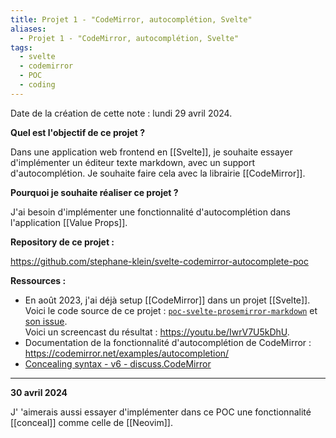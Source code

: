 ```yaml
---
title: Projet 1 - "CodeMirror, autocomplétion, Svelte"
aliases:
  - Projet 1 - "CodeMirror, autocomplétion, Svelte"
tags:
  - svelte
  - codemirror
  - POC
  - coding
---
```


Date de la création de cette note : lundi 29 avril 2024.

**Quel est l'objectif de ce projet ?**

Dans une application web frontend en [[Svelte]], je souhaite essayer d'implémenter un éditeur texte markdown, avec un support d'autocomplétion. Je souhaite faire cela avec la librairie [[CodeMirror]].

**Pourquoi je souhaite réaliser ce projet ?**

J'ai besoin d'implémenter une fonctionnalité d'autocomplétion dans l'application [[Value Props]].

**Repository de ce projet :**

https://github.com/stephane-klein/svelte-codemirror-autocomplete-poc

**Ressources :**

- En août 2023,  j'ai déjà setup [[CodeMirror]] dans un projet [[Svelte]]. Voici le code source de ce projet : [`poc-svelte-prosemirror-markdown`](https://github.com/stephane-klein/poc-svelte-prosemirror-markdown) et [son issue](https://github.com/stephane-klein/backlog/issues/283).  
  Voici un screencast du résultat : https://youtu.be/IwrV7U5kDhU.
- Documentation de la fonctionnalité d'autocomplétion de CodeMirror : https://codemirror.net/examples/autocompletion/
- [Concealing syntax - v6 - discuss.CodeMirror](https://discuss.codemirror.net/t/concealing-syntax/3135)

---

**30 avril 2024**

J' 'aimerais aussi essayer d'implémenter dans ce POC une fonctionnalité [[conceal]] comme celle de [[Neovim]].
